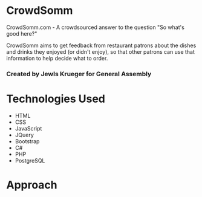 # CrowdSomm
CrowdSomm.com - A crowdsourced answer to the question "So what's good here?"

CrowdSomm aims to get feedback from restaurant patrons about the dishes and drinks they enjoyed (or didn't enjoy), so that other patrons can use that information to help decide what to order.

### Created by Jewls Krueger for General Assembly

# Technologies Used
- HTML
- CSS
- JavaScript
- JQuery
- Bootstrap
- C#
- PHP
- PostgreSQL

# Approach
